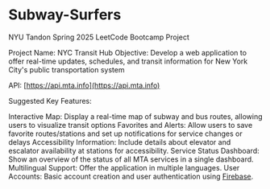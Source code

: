 # Subway-Surfers
NYU Tandon Spring 2025 LeetCode Bootcamp Project

Project Name: NYC Transit Hub
Objective: Develop a web application to offer real-time updates, schedules, and transit information for New York City's public transportation system

API: [https://api.mta.info](https://api.mta.info)

Suggested Key Features:

Interactive Map: Display a real-time map of subway and bus routes, allowing users to visualize transit options
Favorites and Alerts: Allow users to save favorite routes/stations and set up notifications for service changes or delays
Accessibility Information: Include details about elevator and escalator availability at stations for accessibility.
Service Status Dashboard: Show an overview of the status of all MTA services in a single dashboard.
Multilingual Support: Offer the application in multiple languages.
User Accounts: Basic account creation and user authentication using [Firebase](https://firebase.google.com/docs/auth/web/start).
